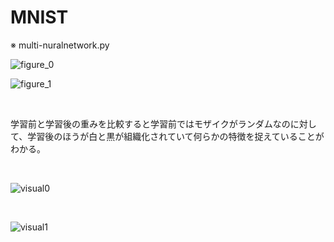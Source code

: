 # MNIST

※ multi-nuralnetwork.py 

![figure_0](https://user-images.githubusercontent.com/17031124/42610683-a7643b4e-85cd-11e8-924c-577b630bf1ea.png)

![figure_1](https://user-images.githubusercontent.com/17031124/42610684-a78a2caa-85cd-11e8-962f-8b52bb1ac114.png)

<br>

学習前と学習後の重みを比較すると学習前ではモザイクがランダムなのに対して、学習後のほうが白と黒が組織化されていて何らかの特徴を捉えていることがわかる。

<br>

![visual0](https://user-images.githubusercontent.com/17031124/42668143-0fa86e5c-868a-11e8-8ce3-b84a039d38aa.png)

<br>

![visual1](https://user-images.githubusercontent.com/17031124/42668144-0fe02982-868a-11e8-83fe-306b25a5e567.png)